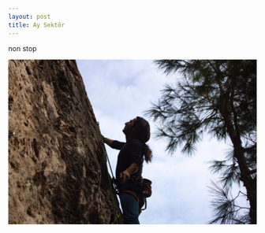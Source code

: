 ```yaml
---
layout: post
title: Ay Sektör
---
```

non stop



![](/img/uploads/2b5fd464-29c0-4fa5-b18e-f722ebdbd182.JPG)
